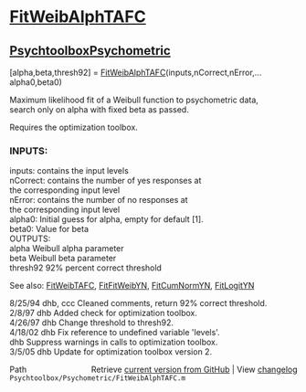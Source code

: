 # [FitWeibAlphTAFC](FitWeibAlphTAFC)
## [Psychtoolbox](Psychtoolbox)[Psychometric](Psychometric)

 [alpha,beta,thresh92] = [FitWeibAlphTAFC](FitWeibAlphTAFC)(inputs,nCorrect,nError,...  
      alpha0,beta0)  
  
 Maximum likelihood fit of a Weibull function to psychometric data,  
 search only on alpha with fixed beta as passed.  
  
 Requires the optimization toolbox.  
  
###  INPUTS:  
   inputs:   contains the input levels  
   nCorrect: contains the number of yes responses at   
             the corresponding input level  
   nError:   contains the number of no responses at   
             the corresponding input level  
    alpha0:     Initial guess for alpha, empty for default [1].  
    beta0:      Value for beta  
 OUTPUTS:  
   alpha                Weibull alpha parameter  
   beta             Weibull beta parameter  
   thresh92     92% percent correct threshold  
  
 See also: [FitWeibTAFC](FitWeibTAFC), [FitFitWeibYN](FitFitWeibYN), [FitCumNormYN](FitCumNormYN), [FitLogitYN](FitLogitYN)  
  
 8/25/94    dhb, ccc    Cleaned comments, return 92% correct threshold.  
 2/8/97    dhb         Added check for optimization toolbox.  
 4/26/97   dhb         Change threshold to thresh92.  
 4/18/02   dhb         Fix reference to undefined variable 'levels'.  
           dhb         Suppress warnings in calls to optimization toolbox.  
 3/5/05 dhb         Update for optimization toolbox version 2.  




<div class="code_header" style="text-align:right;">
  <span style="float:left;">Path&nbsp;&nbsp;</span> <span class="counter">Retrieve <a href=
  "https://raw.github.com/Psychtoolbox-3/Psychtoolbox-3/beta/Psychtoolbox/Psychometric/FitWeibAlphTAFC.m">current version from GitHub</a> | View <a href=
  "https://github.com/Psychtoolbox-3/Psychtoolbox-3/commits/beta/Psychtoolbox/Psychometric/FitWeibAlphTAFC.m">changelog</a></span>
</div>
<div class="code">
  <code>Psychtoolbox/Psychometric/FitWeibAlphTAFC.m</code>
</div>

